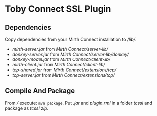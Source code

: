 # Toby Connect SSL Plugin

## Dependencies

Copy dependencies from your Mirth Connect installation to */lib/*.

- *mirth-server.jar* from *Mirth Connect/server-lib/*
- *donkey-server.jar* from *Mirth Connect/server-lib/donkey/*
- *donkey-model.jar* from *Mirth Connect/client-lib/*
- *mirth-client.jar* from *Mirth Connect/client-lib/*
- *tcp-shared.jar* from *Mirth Connect/extensions/tcp/*
- *tcp-server.jar* from *Mirth Connect/extensions/tcp/*

## Compile And Package

From */* execute: `mvn package`. Put *.jar* and *plugin.xml* in a folder *tcssl* and package as *tcssl.zip*.
